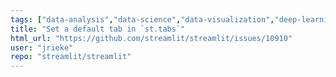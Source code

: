 ```yaml
---
tags: ["data-analysis","data-science","data-visualization","deep-learning","developer-tools","featurest.tabs","machine-learning","python","streamlit","typeenhancement"]
title: "Set a default tab in `st.tabs`"
html_url: "https://github.com/streamlit/streamlit/issues/10910"
user: "jrieke"
repo: "streamlit/streamlit"
---
```


